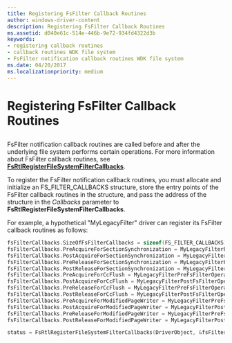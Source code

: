 ```yaml
---
title: Registering FsFilter Callback Routines
author: windows-driver-content
description: Registering FsFilter Callback Routines
ms.assetid: d040e61c-514e-446b-9e72-934fd4322d3b
keywords:
- registering callback routines
- callback routines WDK file system
- FsFilter notification callback routines WDK file system
ms.date: 04/20/2017
ms.localizationpriority: medium
---
```


# Registering FsFilter Callback Routines


## <span id="ddk_registering_fsfilter_callback_routines_if"></span><span id="DDK_REGISTERING_FSFILTER_CALLBACK_ROUTINES_IF"></span>


FsFilter notification callback routines are called before and after the underlying file system performs certain operations. For more information about FsFilter callback routines, see [**FsRtlRegisterFileSystemFilterCallbacks**](https://msdn.microsoft.com/library/windows/hardware/ff547172).

To register the FsFilter notification callback routines, you must allocate and initialize an FS\_FILTER\_CALLBACKS structure, store the entry points of the FsFilter callback routines in the structure, and pass the address of the structure in the *Callbacks* parameter to **FsRtlRegisterFileSystemFilterCallbacks**.

For example, a hypothetical "MyLegacyFilter" driver can register its FsFilter callback routines as follows:

```cpp
fsFilterCallbacks.SizeOfFsFilterCallbacks = sizeof(FS_FILTER_CALLBACKS);
fsFilterCallbacks.PreAcquireForSectionSynchronization = MyLegacyFilterPreFsFilterOperation;
fsFilterCallbacks.PostAcquireForSectionSynchronization = MyLegacyFilterPostFsFilterOperation;
fsFilterCallbacks.PreReleaseForSectionSynchronization = MyLegacyFilterPreFsFilterOperation;
fsFilterCallbacks.PostReleaseForSectionSynchronization = MyLegacyFilterPostFsFilterOperation;
fsFilterCallbacks.PreAcquireForCcFlush = MyLegacyFilterPreFsFilterOperation;
fsFilterCallbacks.PostAcquireForCcFlush = MyLegacyFilterPostFsFilterOperation;
fsFilterCallbacks.PreReleaseForCcFlush = MyLegacyFilterPreFsFilterOperation;
fsFilterCallbacks.PostReleaseForCcFlush = MyLegacyFilterPostFsFilterOperation;
fsFilterCallbacks.PreAcquireForModifiedPageWriter = MyLegacyFilterPreFsFilterOperation;
fsFilterCallbacks.PostAcquireForModifiedPageWriter = MyLegacyFilterPostFsFilterOperation;
fsFilterCallbacks.PreReleaseForModifiedPageWriter = MyLegacyFilterPreFsFilterOperation;
fsFilterCallbacks.PostReleaseForModifiedPageWriter = MyLegacyFilterPostFsFilterOperation;

status = FsRtlRegisterFileSystemFilterCallbacks(DriverObject, &fsFilterCallbacks);
```

 

 




